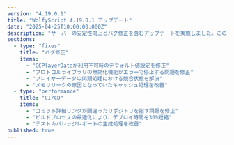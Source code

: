 ```yaml
---
version: "4.19.0.1"
title: "WolfyScript 4.19.0.1 アップデート"
date: "2025-04-25T10:00:00.000Z"
description: "サーバーの安定性向上とバグ修正を含むアップデートを実施しました。このアップデートでは、プレイヤーデータの処理に関する重要な修正と、システム全体のパフォーマンス向上が含まれています。"
sections:
  - type: "fixes"
    title: "バグ修正"
    items:
      - "CCPlayerDataが利用不可時のデフォルト値設定を修正"
      - "プロトコルライブラリの無効化機能がエラーで停止する問題を修正"
      - "プレイヤーデータの同期処理における競合状態を解決"
      - "メモリリークの原因となっていたキャッシュ処理を改善"
  - type: "performance"
    title: "CI/CD"
    items:
      - "コミット詳細リンクが間違ったリポジトリを指す問題を修正"
      - "ビルドプロセスの最適化により、デプロイ時間を30%短縮"
      - "テストカバレッジレポートの生成処理を改善"
published: true
---
```

